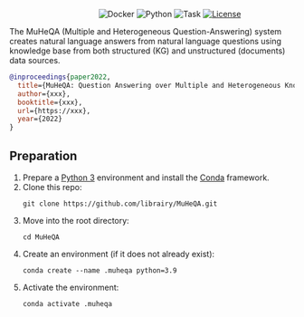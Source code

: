 
&nbsp;&nbsp;&nbsp;&nbsp;&nbsp;&nbsp;&nbsp;&nbsp;&nbsp;&nbsp;&nbsp;&nbsp;&nbsp;&nbsp;&nbsp;&nbsp;&nbsp;&nbsp;&nbsp;&nbsp;&nbsp;&nbsp;&nbsp;&nbsp;&nbsp;&nbsp;&nbsp;&nbsp;&nbsp;&nbsp;&nbsp;&nbsp;&nbsp;&nbsp;&nbsp;&nbsp;&nbsp;&nbsp;&nbsp;
![Docker](https://img.shields.io/badge/docker-v20.10.2+-blue.svg)
![Python](https://img.shields.io/badge/python-v3.9+-blue.svg)
![Task](https://img.shields.io/badge/task-KGQA-green.svg)
[![License](https://img.shields.io/badge/license-Apache2-blue.svg)](https://www.apache.org/licenses/LICENSE-2.0)

The MuHeQA (Multiple and Heterogeneous Question-Answering) system creates natural language answers from natural language questions using knowledge base from both structured (KG) and unstructured (documents) data sources.


```bibtex
@inproceedings{paper2022,
  title={MuHeQA: Question Answering over Multiple and Heterogeneous Knowledge Bases},
  author={xxx},
  booktitle={xxx},
  url={https://xxx},
  year={2022}
}
```

## Preparation
1. Prepare a [Python 3](https://www.python.org/downloads/release/python-395/) environment and install the [Conda](https://docs.conda.io) framework.
2. Clone this repo:
	  ```
	  git clone https://github.com/librairy/MuHeQA.git
	  ```
3. Move into the root directory:
      ```
	  cd MuHeQA
	  ```
4. Create an environment (if it does not already exist):
      ````
      conda create --name .muheqa python=3.9
      ````
5. Activate the environment:
      ````
      conda activate .muheqa
      ````
